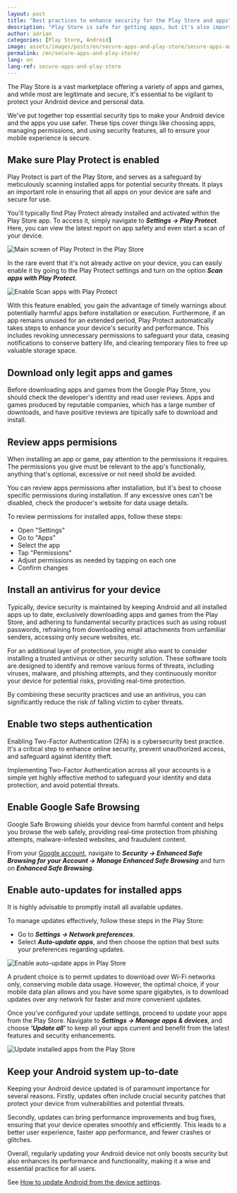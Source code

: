 ```yaml
---
layout: post
title: "Best practices to enhance security for the Play Store and apps"
description: "Play Store is safe for getting apps, but it's also important to follow basic security tips and add extra protection. See how to enhance your device security."
author: adrian
categories: [Play Store, Android]
image: assets/images/posts/en/secure-apps-and-play-store/secure-apps-and-play-store_featured.png
permalink: /en/secure-apps-and-play-store/
lang: en
lang-ref: secure-apps-and-play-store
---
```


The Play Store is a vast marketplace offering a variety of apps and games, and while most are legitimate and secure, it's essential to be vigilant to protect your Android device and personal data.

We've put together top essential security tips to make your Android device and the apps you use safer. These tips cover things like choosing apps, managing permissions, and using security features, all to ensure your mobile experience is secure.

## Make sure Play Protect is enabled

Play Protect is part of the Play Store, and serves as a safeguard by meticulously scanning installed apps for potential security threats. It plays an important role in ensuring that all apps on your device are safe and secure for use.

You'll typically find Play Protect already installed and activated within the Play Store app. To access it, simply navigate to ***Settings → Play Protect***. Here, you can view the latest report on app safety and even start a scan of your device.

<img alt="Main screen of Play Protect in the Play Store" title="Main screen of Play Protect in the Play Store" loading="lazy" class="article-image large-width-img" src="{{site.baseurl}}/assets/images/posts/en/secure-apps-and-play-store/play-protect-main-screen.jpg">

In the rare event that it's not already active on your device, you can easily enable it by going to the Play Protect settings and turn on the option ***Scan apps with Play Protect***.

<img alt="Enable Scan apps with Play Protect" title="Enable Scan apps with Play Protect" loading="lazy" class="article-image large-width-img" src="{{site.baseurl}}/assets/images/posts/en/secure-apps-and-play-store/enable-scan-apps-with-play-protect.jpg">

With this feature enabled, you gain the advantage of timely warnings about potentially harmful apps before installation or execution. Furthermore, if an app remains unused for an extended period, Play Protect automatically takes steps to enhance your device's security and performance. This includes revoking unnecessary permissions to safeguard your data, ceasing notifications to conserve battery life, and clearing temporary files to free up valuable storage space.

## Download only legit apps and games
Before downloading apps and games from the Google Play Store, you should check the developer's identity and read user reviews. Apps and games produced by reputable companies, which has a large number of downloads, and have positive reviews are tipically safe to download and install.

## Review apps permisions

When installing an app or game, pay attention to the permissions it requires. The permissions you give must be relevant to the app's functionaliy, anything that's optional, excessive or not need shold be avoided.

You can review apps permissions after installation, but it's best to choose specific permissions during installation. If any excessive ones can't be disabled, check the producer's website for data usage details.

To review permissions for installed apps, follow these steps:
- Open "Settings"
- Go to "Apps"
- Select the app
- Tap "Permissions"
- Adjust permissions as needed by tapping on each one
- Confirm changes

## Install an antivirus for your device

Typically, device security is maintained by keeping Android and all installed apps up to date, exclusively downloading apps and games from the Play Store, and adhering to fundamental security practices such as using robust passwords, refraining from downloading email attachments from unfamiliar senders, accessing only secure websites, etc.

For an additional layer of protection, you might also want to consider installing a trusted antivirus or other security solution. These software tools are designed to identify and remove various forms of threats, including viruses, malware, and phishing attempts, and they continuously monitor your device for potential risks, providing real-time protection.

By combining these security practices and use an antivirus, you can significantly reduce the risk of falling victim to cyber threats.

## Enable two steps authentication

Enabling Two-Factor Authentication (2FA) is a cybersecurity best practice. It's a critical step to enhance online security, prevent unauthorized access, and safeguard against identity theft.

Implementing Two-Factor Authentication across all your accounts is a simple yet highly effective method to safeguard your identity and data protection, and avoid potential threats.

## Enable Google Safe Browsing

Google Safe Browsing shields your device from harmful content and helps you browse the web safely, providing real-time protection from phishing attempts, malware-infested websites, and fraudulent content.

From your [Google account](https://myaccount.google.com/security), navigate to ***Security → Enhanced Safe Browsing for your Account → Manage Enhanced Safe Browsing*** and turn on ***Enhanced Safe Browsing***.

## Enable auto-updates for installed apps

It is highly advisable to promptly install all available updates.

To manage updates effectively, follow these steps in the Play Store:
- Go to ***Settings → Network preferences***.
- Select ***Auto-update apps***, and then choose the option that best suits your preferences regarding updates.

<img alt="Enable auto-update apps in Play Store" title="Enable auto-update apps in Play Store" loading="lazy" class="article-image large-width-img" src="{{site.baseurl}}/assets/images/posts/en/secure-apps-and-play-store/enable-auto-update-apps-from-play-store.jpg">

A prudent choice is to permit updates to download over Wi-Fi networks only, conserving mobile data usage. However, the optimal choice, if your mobile data plan allows and you have some spare gigabytes, is to download updates over any network for faster and more convenient updates.

Once you've configured your update settings, proceed to update your apps from the Play Store. Navigate to ***Settings → Manage apps & devices***, and choose ***'Update all'*** to keep all your apps current and benefit from the latest features and security enhancements.

<img alt="Update installed apps from the Play Store" title="Update installed apps from the Play Store" loading="lazy" class="article-image large-width-img" src="{{site.baseurl}}/assets/images/posts/en/secure-apps-and-play-store/update-all-apps-and-games-from-play-store.jpg">

## Keep your Android system up-to-date

Keeping your Android device updated is of paramount importance for several reasons. Firstly, updates often include crucial security patches that protect your device from vulnerabilities and potential threats.

Secondly, updates can bring performance improvements and bug fixes, ensuring that your device operates smoothly and efficiently. This leads to a better user experience, faster app performance, and fewer crashes or glitches.

Overall, regularly updating your Android device not only boosts security but also enhances its performance and functionality, making it a wise and essential practice for all users.

See [How to update Android from the device settings](https://playgist.com/en/android-update-upgrade/#methond-1-how-to-update-android-from-the-device-settings).
